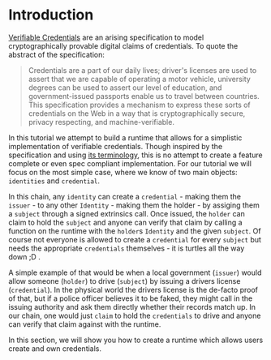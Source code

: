 Introduction
===

[Verifiable Credentials](https://w3c.github.io/vc-data-model/) are an arising specification to model cryptographically provable digital claims of credentials. To quote the abstract of the specification:
> Credentials are a part of our daily lives; driver's licenses are used to assert that we are capable of operating a motor vehicle, university degrees can be used to assert our level of education, and government-issued passports enable us to travel between countries. This specification provides a mechanism to express these sorts of credentials on the Web in a way that is cryptographically secure, privacy respecting, and machine-verifiable. 

In this tutorial we attempt to build a runtime that allows for a simplistic implementation of verifiable credentials. Though inspired by the specification and using [its terminology](https://w3c.github.io/vc-data-model/#terminology), this is no attempt to create a feature complete or even spec compliant implementation. For our tutorial we will focus on the most simple case, where we know of two main objects: `identities` and `credential`.

In this chain, any `identity` can create a `credential` - making them the `issuer` - to any other `Identity` - making them the holder - by assiging them a `subject` through a signed extrinsics call. Once issued, the `holder` can claim to hold the `subject` and anyone can verify that claim by calling a function on the runtime with the `holder`s `Identity` and the given `subject`. Of course not everyone is allowed to create a `credential` for every `subject` but needs the appropriate `credentials` themselves - it is turtles all the way down ;D .

A simple example of that would be when a local government (`issuer`) would allow someone (`holder`)  to drive (`subject`) by issuing a drivers license (`credential`). In the physical world the drivers license is the de-facto proof of that, but if a police officer believes it to be faked, they might call in the issuing authority and ask them directly whether their records match up. In our chain, one would just `claim` to hold the `credentials` to drive and anyone can verify that claim against with the runtime. 

In this section, we will show you how to create a runtime which allows users create and own credentials.
